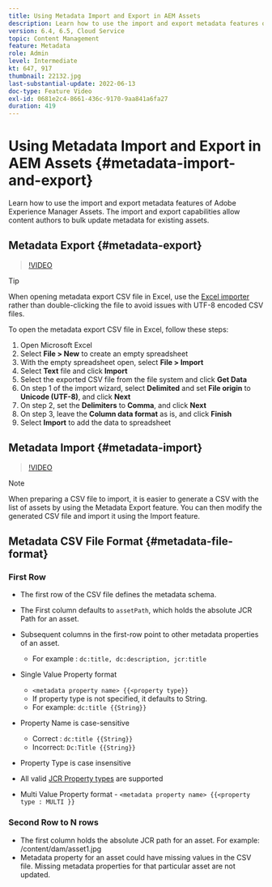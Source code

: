 ```yaml
---
title: Using Metadata Import and Export in AEM Assets
description: Learn how to use the import and export metadata features of Adobe Experience Manager Assets. The import and export capabilities allow content authors to bulk update metadata for existing assets.
version: 6.4, 6.5, Cloud Service
topic: Content Management
feature: Metadata
role: Admin
level: Intermediate
kt: 647, 917
thumbnail: 22132.jpg
last-substantial-update: 2022-06-13
doc-type: Feature Video
exl-id: 0681e2c4-8661-436c-9170-9aa841a6fa27
duration: 419
---
```

# Using Metadata Import and Export in AEM Assets {#metadata-import-and-export}

Learn how to use the import and export metadata features of Adobe Experience Manager Assets. The import and export capabilities allow content authors to bulk update metadata for existing assets.

## Metadata Export {#metadata-export}

>[!VIDEO](https://video.tv.adobe.com/v/22132?quality=12&learn=on)

>[!TIP]
>
> When opening metadata export CSV file in Excel, use the [Excel importer](https://support.microsoft.com/en-us/office/import-data-from-a-csv-html-or-text-file-b62efe49-4d5b-4429-b788-e1211b5e90f6) rather than double-clicking the file to avoid issues with UTF-8 encoded CSV files.
>
> To open the metadata export CSV file in Excel, follow these steps:
> 
> 1. Open Microsoft Excel 
> 1. Select __File > New__ to create an empty spreadsheet
> 1. With the empty spreadsheet open, select __File > Import__
> 1. Select __Text__ file and click __Import__
> 1. Select the exported CSV file from the file system and click __Get Data__
> 1. On step 1 of the import wizard, select __Delimited__ and set __File origin__ to __Unicode (UTF-8)__, and click __Next__
> 1. On step 2, set the __Delimiters__ to __Comma__, and click __Next__
> 1. On step 3, leave the __Column data format__ as is, and click __Finish__
> 1. Select __Import__ to add the data to spreadsheet 

## Metadata Import {#metadata-import}

>[!VIDEO](https://video.tv.adobe.com/v/21374?quality=12&learn=on)

>[!NOTE]
>
> When preparing a CSV file to import, it is easier to generate a CSV with the list of assets by using the Metadata Export feature. You can then modify the generated CSV file and import it using the Import feature. 

## Metadata CSV File Format {#metadata-file-format}

### First Row

* The first row of the CSV file defines the metadata schema.
* The First column defaults to `assetPath`, which holds the absolute JCR Path for an asset.

* Subsequent columns in the first-row point to other metadata properties of an asset.
  * For example : `dc:title, dc:description, jcr:title`

* Single Value Property format

  * `<metadata property name> {{<property type}}`
  * If property type is not specified, it defaults to String.
  * For example: `dc:title {{String}}`

* Property Name is case-sensitive
  * Correct : `dc:title {{String}}`
  * Incorrect: `Dc:Title {{String}}`

* Property Type is case insensitive
* All valid [JCR Property types](https://www.adobe.io/experience-manager/reference-materials/spec/jsr170/javadocs/jcr-2.0/javax/jcr/PropertyType.html) are supported  

* Multi Value Property format - `<metadata property name> {{<property type : MULTI }}`

### Second Row to N rows

* The first column holds the absolute JCR path for an asset. For example: /content/dam/asset1.jpg
* Metadata property for an asset could have missing values in the CSV file. Missing metadata properties for that particular asset are not updated.
